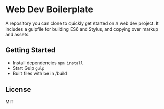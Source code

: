 # Web Dev Boilerplate

A repository you can clone to quickly get started on a web dev project. It includes a gulpfile for building ES6 and Stylus, and copying over markup and assets.

## Getting Started

* Install dependencies
`npm install`
* Start Gulp
`gulp`
* Built files with be in /build

## License

MIT
